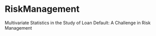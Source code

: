 # RiskManagement
Multivariate Statistics in the Study of Loan Default: A Challenge in Risk Management
